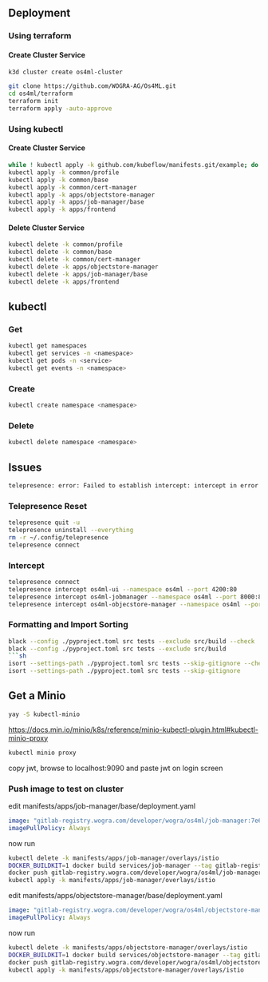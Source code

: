 ## Deployment
### Using terraform
#### Create Cluster Service
```sh
k3d cluster create os4ml-cluster
```
```sh
git clone https://github.com/WOGRA-AG/Os4ML.git
cd os4ml/terraform
terraform init
terraform apply -auto-approve
```
### Using kubectl
#### Create Cluster Service
```sh
while ! kubectl apply -k github.com/kubeflow/manifests.git/example; do echo "Retrying to apply resources"; sleep 10; done
kubectl apply -k common/profile
kubectl apply -k common/base
kubectl apply -k common/cert-manager
kubectl apply -k apps/objectstore-manager
kubectl apply -k apps/job-manager/base
kubectl apply -k apps/frontend
```

#### Delete Cluster Service
```sh
kubectl delete -k common/profile
kubectl delete -k common/base
kubectl delete -k common/cert-manager
kubectl delete -k apps/objectstore-manager
kubectl delete -k apps/job-manager/base
kubectl delete -k apps/frontend
```

## kubectl
### Get
```sh
kubectl get namespaces
kubectl get services -n <namespace>
kubectl get pods -n <service>
kubectl get events -n <namespace> 
```
### Create
```sh
kubectl create namespace <namespace>
```
### Delete
```sh
kubectl delete namespace <namespace>
```
 
## Issues
```sh
telepresence: error: Failed to establish intercept: intercept in error state AGENT_ERROR: intercept was made from an unauthenticated client
```
### Telepresence Reset
```sh
telepresence quit -u
telepresence uninstall --everything
rm -r ~/.config/telepresence
telepresence connect
```

### Intercept
```sh
telepresence connect
telepresence intercept os4ml-ui --namespace os4ml --port 4200:80
telepresence intercept os4ml-jobmanager --namespace os4ml --port 8000:8000
telepresence intercept os4ml-objecstore-manager --namespace os4ml --port 8001:8000
```

### Formatting and Import Sorting
```sh
black --config ./pyproject.toml src tests --exclude src/build --check 
black --config ./pyproject.toml src tests --exclude src/build
```sh
isort --settings-path ./pyproject.toml src tests --skip-gitignore --check-only
isort --settings-path ./pyproject.toml src tests --skip-gitignore
```

## Get a Minio
```bash
yay -S kubectl-minio
```
https://docs.min.io/minio/k8s/reference/minio-kubectl-plugin.html#kubectl-minio-proxy

```bash
kubectl minio proxy
```
copy jwt, browse to localhost:9090 and paste jwt on login screen

### Push image to test on cluster
edit manifests/apps/job-manager/base/deployment.yaml
```yaml
image: "gitlab-registry.wogra.com/developer/wogra/os4ml/job-manager:7e64992"
imagePullPolicy: Always
```
now run
```bash
kubectl delete -k manifests/apps/job-manager/overlays/istio
DOCKER_BUILDKIT=1 docker build services/job-manager --tag gitlab-registry.wogra.com/developer/wogra/os4ml/job-manager:7e64992 --target production --no-cache
docker push gitlab-registry.wogra.com/developer/wogra/os4ml/job-manager:7e64992
kubectl apply -k manifests/apps/job-manager/overlays/istio
```

edit manifests/apps/objectstore-manager/base/deployment.yaml
```yaml
image: "gitlab-registry.wogra.com/developer/wogra/os4ml/objectstore-manager:7e64992"
imagePullPolicy: Always
```
now run
```bash
kubectl delete -k manifests/apps/objectstore-manager/overlays/istio
DOCKER_BUILDKIT=1 docker build services/objectstore-manager --tag gitlab-registry.wogra.com/developer/wogra/os4ml/objectstore-manager:7e64992 --target production --no-cache
docker push gitlab-registry.wogra.com/developer/wogra/os4ml/objectstore-manager:7e64992
kubectl apply -k manifests/apps/objectstore-manager/overlays/istio
```
